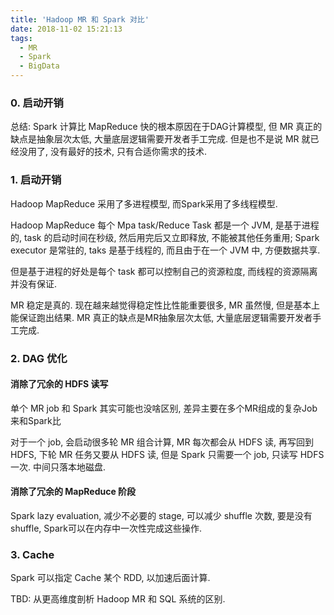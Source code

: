 ```yaml
---
title: 'Hadoop MR 和 Spark 对比'
date: 2018-11-02 15:21:13
tags:
  - MR
  - Spark
  - BigData
---
```

### 0. 启动开销
总结: Spark 计算比 MapReduce 快的根本原因在于DAG计算模型, 但 MR 真正的缺点是抽象层次太低, 大量底层逻辑需要开发者手工完成. 但是也不是说 MR 就已经没用了, 没有最好的技术, 只有合适你需求的技术.

### 1. 启动开销
Hadoop MapReduce 采用了多进程模型, 而Spark采用了多线程模型. 

Hadoop MapReduce 每个 Mpa task/Reduce Task 都是一个 JVM, 是基于进程的, task 的启动时间在秒级, 然后用完后又立即释放, 不能被其他任务重用; Spark executor 是常驻的, taks 是基于线程的, 而且由于在一个 JVM 中, 方便数据共享.

但是基于进程的好处是每个 task 都可以控制自己的资源粒度, 而线程的资源隔离并没有保证.

 MR 稳定是真的. 现在越来越觉得稳定性比性能重要很多, MR 虽然慢, 但是基本上能保证跑出结果. MR 真正的缺点是MR抽象层次太低, 大量底层逻辑需要开发者手工完成.

### 2. DAG 优化
#### 消除了冗余的 HDFS 读写
单个 MR job 和 Spark 其实可能也没啥区别, 差异主要在多个MR组成的复杂Job来和Spark比

对于一个 job, 会启动很多轮 MR 组合计算, MR 每次都会从 HDFS 读, 再写回到 HDFS, 下轮 MR 任务又要从 HDFS 读, 但是 Spark 只需要一个 job, 只读写 HDFS 一次. 中间只落本地磁盘.

#### 消除了冗余的 MapReduce 阶段

Spark lazy evaluation, 减少不必要的 stage, 可以减少 shuffle 次数, 要是没有 shuffle, Spark可以在内存中一次性完成这些操作.

### 3. Cache
Spark 可以指定 Cache 某个 RDD, 以加速后面计算.

TBD: 从更高维度剖析 Hadoop MR 和 SQL 系统的区别.